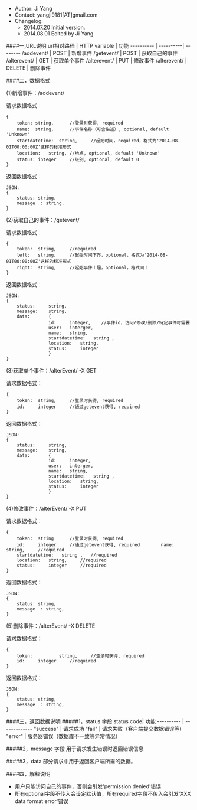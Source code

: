 - Author: Ji Yang
- Contact: yangji9181[AT]gmail.com
- Changelog: 
    - 2014.07.20 Initial version.
    - 2014.08.01 Edited by Ji Yang
 
####一,URL说明
url相对路径  | HTTP variable | 功能 
----------     | ----------| -------- 
/addevent/     |    POST   |   新增事件
/getevent/     |    POST   |   获取自己的事件
/alterevent/   |    GET    |   获取单个事件
/alterevent/   |    PUT    |   修改事件
/alterevent/   |   DELETE  |   删除事件

####二，数据格式

(1)新增事件：/addevent/

请求数据格式：
	
	{
	    token: string,		//登录时获得, required
	    name:  string,		//事件名称（可含描述）, optional, default 'Unknown'
	    startdatetime:  string,		//起始时间，required，格式为'2014-08-01T00:00:00Z'这样的标准形式
	    location:   string,	//地点, optional, defualt 'Unknown'
	    status: integer		//级别, optional, default 0
	}

返回数据格式：

	JSON:
	{
		status: string,
		message  : string,
	}
	
(2)获取自己的事件：/getevent/

请求数据格式：

	{
		token: 	string,		//required
		left:	string,		//起始时间下界，optional，格式为'2014-08-01T00:00:00Z'这样的标准形式
		right:	string,		//起始事件上届，optional，格式同上
	}

返回数据格式：

	JSON:
	{
		status:		string,
		message:	string,
		data:		{
					id:		integer,	//事件id，访问/修改/删除/特定事件时需要
					user:	interger,	
					name:   string,		
					startdatetime:   string	,	
					location:	string,	
					status:		integer
					}
	}
(3)获取单个事件：/alterEvent/ -X GET

请求数据格式：

	{
		token:	string,		//登录时获得, required
		id:		integer		//通过getevent获得, required		
	}

返回数据格式：

	JSON:
	{
		status:		string,
		message:	string,
		data:		{
					id:		integer,
					user:	interger,	
					name:   string,		
					startdatetime:   string	,	
					location:	string,	
					status:		integer
					}
	}

(4)修改事件：/alterEvent/ -X PUT

请求数据格式：

	{
		token:	string		//登录时获得, required
		id:		integer		//通过getevent获得, required		name:   string,		//required
		startdatetime:   string	,	//required
		location:	string,		//required
		status:		integer		//required
	}
	
返回数据格式：

	JSON:
	{
		status: string,
		message  : string,
	}

(5)删除事件：/alterEvent/ -X DELETE

请求数据格式：

	{
		token:          string,		//登录时获得, required
		id:		integer		//required
	}
	
返回数据格式：

	JSON:
	{
		status: string,
		message  : string,
	}

####三，返回数据说明
#####1，status 字段
status code| 功能
---------- | ------------- 
"success" |    请求成功 
"fail"    |    请求失败（客户端提交数据错误等）    
"error"   |    服务器错误（数据库不一致等异常情况）

#####2，message 字段
用于请求发生错误时返回错误信息

#####3，data
部分请求中用于返回客户端所需的数据。

####四，解释说明
- 用户只能访问自己的事件，否则会引发'permission denied'错误
- 所有optional字段不传入会设定默认值，所有required字段不传入会引发'XXX data format error'错误